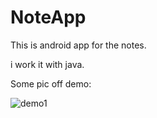 # NoteApp
This is android app for the notes.

i work it with java.


Some pic off demo:

![demo1](https://user-images.githubusercontent.com/57005560/118626823-6425c700-b7f5-11eb-8ac5-8038c35f37a9.PNG)

